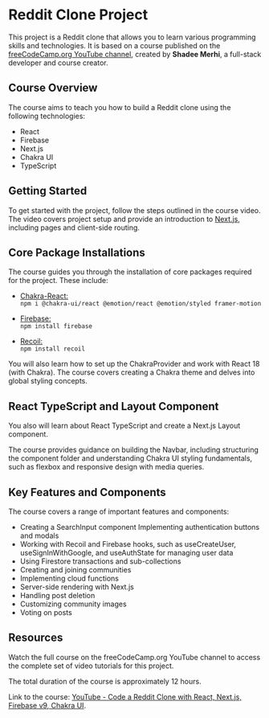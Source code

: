 # Reddit Clone Project

This project is a Reddit clone that allows you to learn various programming skills and technologies. It is based on a course published on the [freeCodeCamp.org YouTube channel](https://www.youtube.com/watch?v=rCm5RVYKWVg), created by **Shadee Merhi**, a full-stack developer and course creator.

## Course Overview

The course aims to teach you how to build a Reddit clone using the following technologies:

- React
- Firebase
- Next.js
- Chakra UI
- TypeScript

## Getting Started

To get started with the project, follow the steps outlined in the course video. The video covers project setup and provide an introduction to [Next.js](https://nextjs.org/), including pages and client-side routing.

## Core Package Installations

The course guides you through the installation of core packages required for the project.
These include:

- [Chakra-React:](https://chakra-ui.com/)
  <br />
`npm i @chakra-ui/react @emotion/react @emotion/styled framer-motion`

- [Firebase:](https://firebase.google.com)
  <br />
  `npm install firebase`

- [Recoil:](https://recoiljs.org)
  <br />
  `npm install recoil`

You will also learn how to set up the ChakraProvider and work with React 18 (with Chakra). The course covers creating a Chakra theme and delves into global styling concepts.

## React TypeScript and Layout Component

You also will learn about React TypeScript and create a Next.js Layout component.

The course provides guidance on building the Navbar, including structuring the component folder and understanding Chakra UI styling fundamentals, such as flexbox and responsive design with media queries.

## Key Features and Components
The course covers a range of important features and components:

- Creating a SearchInput component
Implementing authentication buttons and modals
- Working with Recoil and Firebase hooks, such as useCreateUser, useSignInWithGoogle, and useAuthState for managing user data
- Using Firestore transactions and sub-collections
- Creating and joining communities
- Implementing cloud functions
- Server-side rendering with Next.js
- Handling post deletion
- Customizing community images
- Voting on posts

## Resources
Watch the full course on the freeCodeCamp.org YouTube channel to access the complete set of video tutorials for this project. 

The total duration of the course is approximately 12 hours.

Link to the course: [YouTube - Code a Reddit Clone with React, Next.js, Firebase v9, Chakra UI](https://www.youtube.com/watch?v=rCm5RVYKWVg).
